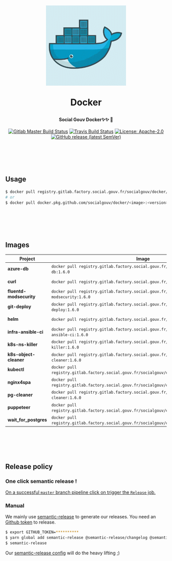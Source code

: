 <h1 align="center">
  <img src="https://github.com/SocialGouv/docker/raw/master/.github/docker.gif" width="250"/>
  <p align="center">Docker</p>
  <p align="center" style="font-size: 0.5em">Social Gouv Docker✨✨ 🐋</p>
</h1>

<p align="center">
  <a href="https://gitlab.factory.social.gouv.fr/SocialGouv/docker/pipelines"><img src="https://gitlab.factory.social.gouv.fr/SocialGouv/docker/badges/master/pipeline.svg" alt="Gitlab Master Build Status"></a>
  <a href="https://travis-ci.com/SocialGouv/docker"><img src="https://travis-ci.com/SocialGouv/docker.svg?branch=master" alt="Travis Build Status"></a>
  <a href="https://opensource.org/licenses/Apache-2.0"><img src="https://img.shields.io/badge/License-Apache--2.0-yellow.svg" alt="License: Apache-2.0"></a>
  <a href="https://github.com/SocialGouv/docker/releases "><img alt="GitHub release (latest SemVer)" src="https://img.shields.io/github/v/release/SocialGouv/docker?sort=semver"></a>
</p>

<br>
<br>
<br>
<br>

## Usage

```sh
$ docker pull registry.gitlab.factory.social.gouv.fr/socialgouv/docker/<image>:<version>
# or
$ docker pull docker.pkg.github.com/socialgouv/docker/<image>:<version>
```

<br>
<br>
<br>
<br>

## Images

| Project                  | Image                                                                                             | Links                                                                                       |
| ----------------------   | ------------------------------------------------------------------------------------------------- | ------------------------------------------------------------------------------------------- |
| **azure-db**             | `docker pull registry.gitlab.factory.social.gouv.fr/socialgouv/docker/azure-db:1.6.0`            | [![README](https://img.shields.io/badge/README--green.svg)](./azure-db/README.md)           |
| **curl**                 | `docker pull registry.gitlab.factory.social.gouv.fr/socialgouv/docker/curl:1.6.0`                | [![README](https://img.shields.io/badge/README--green.svg)](./curl/README.md)               |
| **fluentd-modsecurity**  | `docker pull registry.gitlab.factory.social.gouv.fr/socialgouv/docker/fluentd-modsecurity:1.6.0` | [![README](https://img.shields.io/badge/README--green.svg)](./fluent-modsecurity/README.md) |
| **git-deploy**           | `docker pull registry.gitlab.factory.social.gouv.fr/socialgouv/docker/git-deploy:1.6.0`          | [![README](https://img.shields.io/badge/README--green.svg)](./git-deploy/README.md)         |
| **helm**                 | `docker pull registry.gitlab.factory.social.gouv.fr/socialgouv/docker/helm:1.6.0`                | [![README](https://img.shields.io/badge/README--green.svg)](./helm/README.md)               |
| **infra-ansible-ci**     | `docker pull registry.gitlab.factory.social.gouv.fr/socialgouv/docker/infra-ansible-ci:1.6.0`    | [![README](https://img.shields.io/badge/README--green.svg)](./infra-ansible-ci/README.md)   |
| **k8s-ns-killer**        | `docker pull registry.gitlab.factory.social.gouv.fr/socialgouv/docker/k8s-ns-killer:1.6.0`       | [![README](https://img.shields.io/badge/README--green.svg)](./k8s-ns-killer/README.md)      |
| **k8s-object-cleaner**   | `docker pull registry.gitlab.factory.social.gouv.fr/socialgouv/docker/k8s-object-cleaner:1.6.0`  | [![README](https://img.shields.io/badge/README--green.svg)](./k8s-object-cleaner/README.md) |
| **kubectl**              | `docker pull registry.gitlab.factory.social.gouv.fr/socialgouv/docker/kubectl:1.6.0`             | [![README](https://img.shields.io/badge/README--green.svg)](./kubectl/README.md)            |
| **nginx4spa**            | `docker pull registry.gitlab.factory.social.gouv.fr/socialgouv/docker/nginx4spa:1.6.0`           | [![README](https://img.shields.io/badge/README--green.svg)](./nginx4spa/README.md)          |
| **pg-cleaner**           | `docker pull registry.gitlab.factory.social.gouv.fr/socialgouv/docker/pg-cleaner:1.6.0`          | [![README](https://img.shields.io/badge/README--green.svg)](./pg-cleaner/README.md)         |
| **puppeteer**            | `docker pull registry.gitlab.factory.social.gouv.fr/socialgouv/docker/puppeteer:1.6.0`           | [![README](https://img.shields.io/badge/README--green.svg)](./puppeteer/README.md)          |
| **wait_for_postgres**    | `docker pull registry.gitlab.factory.social.gouv.fr/socialgouv/docker/wait_for_postgres:1.6.0`   | [![README](https://img.shields.io/badge/README--green.svg)](./wait_for_postgres/README.md)  |

<br>
<br>
<br>
<br>

## Release policy

### One click semantic release !

[On a successful `master` branch pipeline click on trigger the `Release` job.](https://gitlab.factory.social.gouv.fr/SocialGouv/docker/pipelines)

### Manual

We mainly use [semantic-release](https://github.com/semantic-release/semantic-release) to generate our releases.
You need an [Github token](https://github.com/settings/tokens/new) to release.

```sh
$ export GITHUB_TOKEN=**********
$ yarn global add semantic-release @semantic-release/changelog @semantic-release/git
$ semantic-release
```

Our [semantic-release config](./.releaserc.yml) will do the heavy lifting ;)
